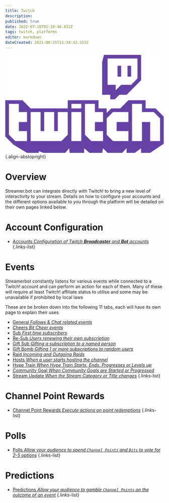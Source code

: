 ```yaml
---
title: Twitch
description: 
published: true
date: 2022-07-10T01:10:46.832Z
tags: twitch, platforms
editor: markdown
dateCreated: 2021-08-25T21:34:42.553Z
---
```


![twitch-logo.png](/logos/twitch-logo.png){.align-abstopright}

# Overview

Streamer.bot can integrate directly with Twitch! to bring a new level of interactivity to your stream. Details on how to configure your accounts and the different options available to you through the platform will be detailed on their own pages linked below. 

# Account Configuration

* [Accounts *Configuration of Twitch **Broadcaster** and **Bot** accounts*](/en/Platforms/Twitch/Accounts)
{.links-list}

# Events
Streamerbot constantly listens for various events while connected to a Twitch! account and can perform an action for each of them. 
Many of these will require at least Twitch! affiliate status to utilise and some may be unavailable if prohibited by local laws

These are be broken down into the following 11 tabs, each will have its own page to explain their uses 

* [General *Follows & Chat related events*](/Events/General)
* [Cheers *Bit Cheer events*](/Events/Cheers)
* [Sub *First time subscribers*](/Events/Sub)
* [Re-Sub *Users renewing their own subscription*](/Events/Sub)
* [Gift Sub *Gifting a subscription to a named person*](/Events/Gift-Sub)
* [Gift Bomb *Gifting 1 or more subscriptions to random users*](/Events/Gift-Bomb)
* [Raid *Incoming and Outgoing Raids*](/Events/Raid)
* [Hosts *When a user starts hosting the channel*](/en/Events/hosts)
* [Hype Train *When Hype Train Starts, Ends, Progresses or Levels up*](/Events/Hype-Train)
* [Community Goal *When Community Goals are Started or Progressed*](/Events/Community-Goal)
* [Stream Update *When the Stream Category or Title changes*](/Events/Stream-Update)
{.links-list}

# Channel Point Rewards
- [Channel Point Rewards *Execute actions on point redemptions*](/Twitch/Channel-Point-Rewards)
{.links-list}

# Polls
- [Polls *Allow your audience to spend `Channel Points` and `Bits` to vote for 2-5 options*](/Twitch/Polls) 
{.links-list}

# Predictions
- [Predictions *Allow your audience to gamble `Channel Points` on the outcome of an event*](/Twitch/Predictions)
{.links-list}